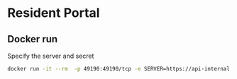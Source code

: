 # Resident Portal

## Docker run
Specify the server and secret

```sh
docker run -it --rm  -p 49190:49190/tcp -e SERVER=https://api-internal.v3box1.mosip.net -e RESIDENT_SECRET=<secret> --name resident mosipdev/resident_prototype_ui:develo
```

